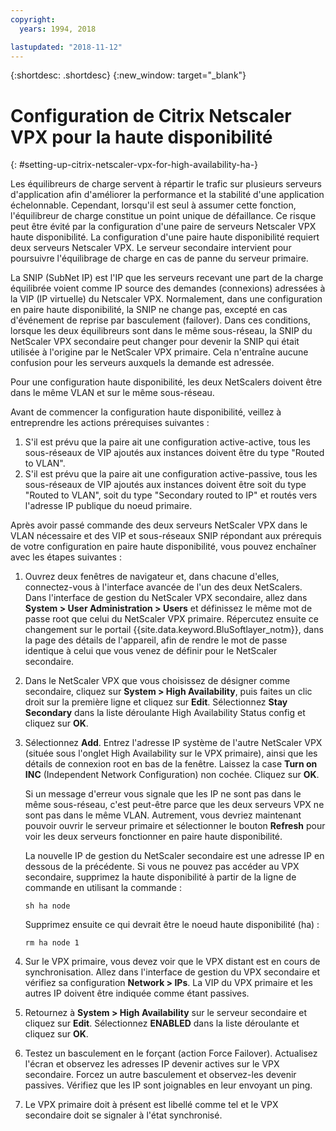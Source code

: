 ```yaml
---
copyright:
  years: 1994, 2018

lastupdated: "2018-11-12"
---
```


{:shortdesc: .shortdesc}
{:new_window: target="_blank"}

# Configuration de Citrix Netscaler VPX pour la haute disponibilité
{: #setting-up-citrix-netscaler-vpx-for-high-availability-ha-}

Les équilibreurs de charge servent à répartir le trafic sur plusieurs serveurs d'application afin d'améliorer la performance et la stabilité d'une application échelonnable. Cependant, lorsqu'il est seul à assumer cette fonction, l'équilibreur de charge constitue un point unique de défaillance. Ce risque peut être évité par la configuration d'une paire de serveurs Netscaler VPX haute disponibilité. La configuration d'une paire haute disponibilité requiert deux serveurs Netscaler VPX. Le serveur secondaire intervient pour poursuivre l'équilibrage de charge en cas de panne du serveur primaire. 

La SNIP (SubNet IP) est l'IP que les serveurs recevant une part de la charge équilibrée voient comme IP source des demandes (connexions) adressées à la VIP (IP virtuelle) du Netscaler VPX. Normalement, dans une configuration en paire haute disponibilité, la SNIP ne change pas, excepté en cas d'événement de reprise par basculement (failover). Dans ces conditions, lorsque les deux équilibreurs sont dans le même sous-réseau, la SNIP du NetScaler VPX secondaire peut changer pour devenir la SNIP qui était utilisée à l'origine par le NetScaler VPX primaire. Cela n'entraîne aucune confusion pour les serveurs auxquels la demande est adressée.

Pour une configuration haute disponibilité, les deux NetScalers doivent être dans le même VLAN et sur le même sous-réseau.

Avant de commencer la configuration haute disponibilité, veillez à entreprendre les actions prérequises suivantes :

1. S'il est prévu que la paire ait une configuration active-active, tous les sous-réseaux de VIP ajoutés aux instances doivent être du type "Routed to VLAN".
2. S'il est prévu que la paire ait une configuration active-passive, tous les sous-réseaux de VIP ajoutés aux instances doivent être soit du type "Routed to VLAN", soit du type "Secondary routed to IP" et routés vers l'adresse IP publique du noeud primaire.

Après avoir passé commande des deux serveurs NetScaler VPX dans le VLAN nécessaire et des VIP et sous-réseaux SNIP répondant aux prérequis de votre configuration en paire haute disponibilité, vous pouvez enchaîner avec les étapes suivantes :

1. Ouvrez deux fenêtres de navigateur et, dans chacune d'elles, connectez-vous à l'interface avancée de l'un des deux NetScalers. Dans l'interface de gestion du NetScaler VPX secondaire, allez dans **System > User Administration > Users** et définissez le même mot de passe root que celui du NetScaler VPX primaire. Répercutez ensuite ce changement sur le portail {{site.data.keyword.BluSoftlayer_notm}}, dans la page des détails de l'appareil, afin de rendre le mot de passe identique à celui que vous venez de définir pour le NetScaler secondaire.

2. Dans le NetScaler VPX que vous choisissez de désigner comme secondaire, cliquez sur **System > High Availability**, puis faites un clic droit sur la première ligne et cliquez sur **Edit**. Sélectionnez **Stay Secondary** dans la liste déroulante High Availability Status config et cliquez sur **OK**.

3. Sélectionnez **Add**. Entrez l'adresse IP système de l'autre NetScaler VPX (située sous l'onglet High Availability sur le VPX primaire), ainsi que les détails de connexion root en bas de la fenêtre. Laissez la case **Turn on INC** (Independent Network Configuration) non cochée. Cliquez sur **OK**. 
	
	Si un message d'erreur vous signale que les IP ne sont pas dans le même sous-réseau, c'est peut-être parce que les deux serveurs VPX ne sont pas dans le même VLAN. Autrement, vous devriez maintenant pouvoir ouvrir le serveur primaire et sélectionner le bouton **Refresh** pour voir les deux serveurs fonctionner en paire haute disponibilité. 

	La nouvelle IP de gestion du NetScaler secondaire est une adresse IP en dessous de la précédente. Si vous ne pouvez pas accéder au VPX secondaire, supprimez la haute disponibilité à partir de la ligne de commande en utilisant la commande :

	`sh ha node`

	Supprimez ensuite ce qui devrait être le noeud haute disponibilité (ha) :
	
	`rm ha node 1`

4. Sur le VPX primaire, vous devez voir que le VPX distant est en cours de synchronisation. Allez dans l'interface de gestion du VPX secondaire et vérifiez sa configuration **Network > IPs**. La VIP du VPX primaire et les autres IP doivent être indiquée comme étant passives.

6. Retournez à **System > High Availability** sur le serveur secondaire et cliquez sur **Edit**. Sélectionnez **ENABLED** dans la liste déroulante et cliquez sur **OK**.

7. Testez un basculement en le forçant (action Force Failover). Actualisez l'écran et observez les adresses IP devenir actives sur le VPX secondaire. Forcez un autre basculement et observez-les devenir passives. Vérifiez que les IP sont joignables en leur envoyant un ping.

8. Le VPX primaire doit à présent est libellé comme tel et le VPX secondaire doit se signaler à l'état synchronisé.
